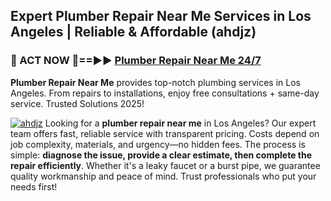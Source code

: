 ## Expert Plumber Repair Near Me Services in Los Angeles | Reliable & Affordable (ahdjz)  

<h3>🚿 ACT NOW 🌟==►► <a href="https://tinyurl.com/2ne6vx2x" rel="nofollow">Plumber Repair Near Me 24/7</a></h3>

**Plumber Repair Near Me** provides top-notch plumbing services in Los Angeles. From repairs to installations, enjoy free consultations + same-day service. Trusted Solutions 2025!

[![ahdjz](https://i.imgur.com/4PFF4AK.jpeg)](https://tinyurl.com/2ne6vx2x)
Looking for a **plumber repair near me** in Los Angeles? Our expert team offers fast, reliable service with transparent pricing. Costs depend on job complexity, materials, and urgency—no hidden fees. The process is simple: **diagnose the issue, provide a clear estimate, then complete the repair efficiently**. Whether it's a leaky faucet or a burst pipe, we guarantee quality workmanship and peace of mind. Trust professionals who put your needs first!